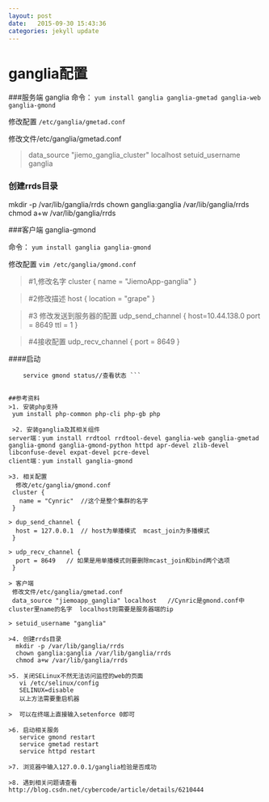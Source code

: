 ```yaml
---
layout: post
date:   2015-09-30 15:43:36
categories: jekyll update
---
```

# ganglia配置




###服务端 ganglia
命令：
```yum install ganglia ganglia-gmetad ganglia-web ganglia-gmond ```

修改配置
```/etc/ganglia/gmetad.conf```


修改文件/etc/ganglia/gmetad.conf

>data_source "jiemo_ganglia_cluster" localhost
setuid_username ganglia

### 创建rrds目录
  mkdir -p /var/lib/ganglia/rrds
  chown ganglia:ganglia /var/lib/ganglia/rrds
  chmod a+w /var/lib/ganglia/rrds
  
###客户端 ganglia-gmond

命令：
```yum install ganglia ganglia-gmond```

修改配置
```vim /etc/ganglia/gmond.conf ```

>\#1,修改名字
cluster {
  name = "JiemoApp-ganglia"
  }


>\#2修改描述
host {
        location = "grape"
    }
    
>\#3 修改发送到服务器的配置
udp_send_channel {
  host=10.44.138.0
  port = 8649
  ttl = 1
 }
 
>\#4接收配置
udp_recv_channel {
  port = 8649
  }
    
####启动
```service gmond start//启动
    service gmond status//查看状态 ```


##参考资料
>1. 安装php支持
 yum install php-common php-cli php-gb php
 
 >2. 安装ganglia及其相关组件
server端：yum install rrdtool rrdtool-devel ganglia-web ganglia-gmetad ganglia-gmond ganglia-gmond-python httpd apr-devel zlib-devel libconfuse-devel expat-devel pcre-devel 
client端：yum install ganglia-gmond
 
>3. 相关配置
  修改/etc/ganglia/gmond.conf
 cluster {
   name = "Cynric"  //这个是整个集群的名字
 }
 
> dup_send_channel {
  host = 127.0.0.1  // host为单播模式  mcast_join为多播模式
 }
 
> udp_recv_channel {
  port = 8649   // 如果是用单播模式则要删除mcast_join和bind两个选项
 }
 
> 客户端
 修改文件/etc/ganglia/gmetad.conf
 data_source "jiemoapp_ganglia" localhost   //Cynric是gmond.conf中cluster里name的名字  localhost则需要是服务器端的ip
 
> setuid_username "ganglia"
 
>4. 创建rrds目录
  mkdir -p /var/lib/ganglia/rrds
  chown ganglia:ganglia /var/lib/ganglia/rrds
  chmod a+w /var/lib/ganglia/rrds
 
>5. 关闭SELinux不然无法访问监控的web的页面
   vi /etc/selinux/config
   SELINUX=disable
   以上方法需要重启机器
 
>  可以在终端上直接输入setenforce 0即可
 
>6. 启动相关服务
   service gmond restart
   service gmetad restart
   service httpd restart
 
>7. 浏览器中输入127.0.0.1/ganglia检验是否成功
 
>8. 遇到相关问题请查看http://blog.csdn.net/cybercode/article/details/6210444
